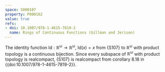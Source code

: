 ```yaml
---
space: S000107
property: P000162
value: true
refs:
- doi: 10.1007/978-1-4615-7819-2
  name: Rings of Continuous Functions (Gillman and Jerison)
---
```


The identity function $\text{Id}:\mathbb{R}^\omega\to \mathbb{R}^\omega$, $\text{Id}(x) = x$ from {S107} to $\mathbb{R}^\omega$ with product topology is a continuous bijection. Since every subspace of $\mathbb{R}^\omega$ with product topology is realcompact, {S107} is realcompact from corollary 8.18 in {{doi:10.1007/978-1-4615-7819-2}}.

